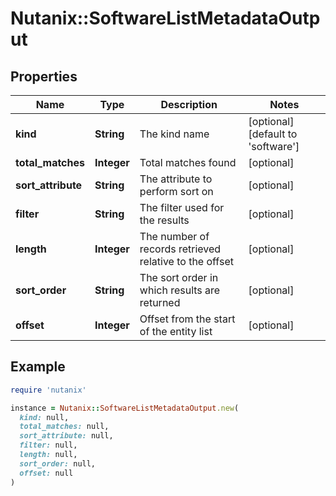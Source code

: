 # Nutanix::SoftwareListMetadataOutput

## Properties

| Name | Type | Description | Notes |
| ---- | ---- | ----------- | ----- |
| **kind** | **String** | The kind name | [optional][default to &#39;software&#39;] |
| **total_matches** | **Integer** | Total matches found | [optional] |
| **sort_attribute** | **String** | The attribute to perform sort on | [optional] |
| **filter** | **String** | The filter used for the results | [optional] |
| **length** | **Integer** | The number of records retrieved relative to the offset | [optional] |
| **sort_order** | **String** | The sort order in which results are returned | [optional] |
| **offset** | **Integer** | Offset from the start of the entity list | [optional] |

## Example

```ruby
require 'nutanix'

instance = Nutanix::SoftwareListMetadataOutput.new(
  kind: null,
  total_matches: null,
  sort_attribute: null,
  filter: null,
  length: null,
  sort_order: null,
  offset: null
)
```

